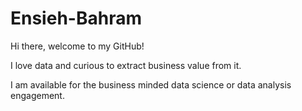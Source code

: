 # Ensieh-Bahram
Hi there, welcome to my GitHub! 

I love data and curious to extract business value from it. 

I am available for the business minded data science or data analysis engagement.
